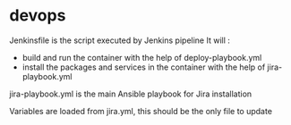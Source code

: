 # devops

Jenkinsfile is the script executed by Jenkins pipeline
It will :
- build and run the container with the help of deploy-playbook.yml
- install the packages and services in the container with the help of jira-playbook.yml

jira-playbook.yml is the main Ansible playbook for Jira installation

Variables are loaded from jira.yml, this should be the only file to update
